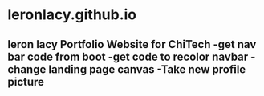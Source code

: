 # leronlacy.github.io
leron lacy Portfolio Website for ChiTech
-get nav bar code from boot 
-get code to recolor navbar
-change landing page canvas
-Take new profile picture
-